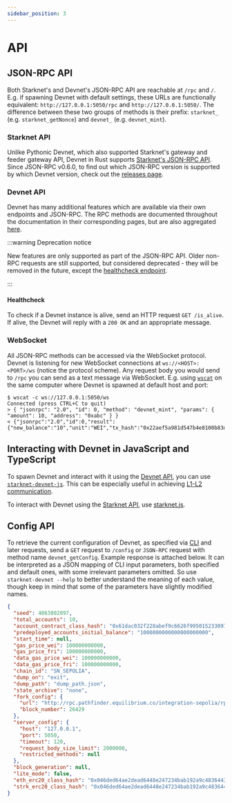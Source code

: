 ```yaml
---
sidebar_position: 3
---
```


# API

## JSON-RPC API

Both Starknet's and Devnet's JSON-RPC API are reachable at `/rpc` and `/`. E.g. if spawning Devnet with default settings, these URLs are functionally equivalent: `http://127.0.0.1:5050/rpc` and `http://127.0.0.1:5050/`. The difference between these two groups of methods is their prefix: `starknet_` (e.g. `starknet_getNonce`) and `devnet_` (e.g. `devnet_mint`).

### Starknet API

Unlike Pythonic Devnet, which also supported Starknet's gateway and feeder gateway API, Devnet in Rust supports [Starknet's JSON-RPC API](https://github.com/starkware-libs/starknet-specs/tree/master/api). Since JSON-RPC v0.6.0, to find out which JSON-RPC version is supported by which Devnet version, check out the [releases page](https://github.com/0xspaceshard/starknet-devnet-rs/releases).

### Devnet API

Devnet has many additional features which are available via their own endpoints and JSON-RPC. The RPC methods are documented throughout the documentation in their corresponding pages, but are also aggregated [here](https://github.com/0xSpaceShard/starknet-devnet-rs/blob/main/website/static/devnet_api.json).

:::warning Deprecation notice

New features are only supported as part of the JSON-RPC API. Older non-RPC requests are still supported, but considered deprecated - they will be removed in the future, except the [healthcheck endpoint](#healthcheck).

:::

#### Healthcheck

To check if a Devnet instance is alive, send an HTTP request `GET /is_alive`. If alive, the Devnet will reply with a `200 OK` and an appropriate message.

### WebSocket

All JSON-RPC methods can be accessed via the WebSocket protocol. Devnet is listening for new WebSocket connections at `ws://<HOST>:<PORT>/ws` (notice the protocol scheme). Any request body you would send to `/rpc` you can send as a text message via WebSocket. E.g. using [`wscat`](https://www.npmjs.com/package/wscat) on the same computer where Devnet is spawned at default host and port:

```
$ wscat -c ws://127.0.0.1:5050/ws
Connected (press CTRL+C to quit)
> { "jsonrpc": "2.0", "id": 0, "method": "devnet_mint", "params": { "amount": 10, "address": "0xabc" } }
< {"jsonrpc":"2.0","id":0,"result":{"new_balance":"10","unit":"WEI","tx_hash":"0x22aef5a981d547b4e8100b83d4ef82e69dff28e5888c6b1320f38da3a379ad5"}}
```

## Interacting with Devnet in JavaScript and TypeScript

To spawn Devnet and interact with it using the [Devnet API](#devnet-api), you can use [`starknet-devnet-js`](https://github.com/0xSpaceShard/starknet-devnet-js/). This can be especially useful in achieving [L1-L2 communication](./postman.md#l1-l2-interaction-via-postman).

To interact with Devnet using the [Starknet API](#starknet-api), use [starknet.js](https://www.starknetjs.com/).

## Config API

To retrieve the current configuration of Devnet, as specified via [CLI](running/cli.md) and later requests, send a `GET` request to `/config` or `JSON-RPC` request with method name `devnet_getConfig`. Example response is attached below. It can be interpreted as a JSON mapping of CLI input parameters, both specified and default ones, with some irrelevant parameters omitted. So use `starknet-devnet --help` to better understand the meaning of each value, though keep in mind that some of the parameters have slightly modified names.

```json
{
  "seed": 4063802897,
  "total_accounts": 10,
  "account_contract_class_hash": "0x61dac032f228abef9c6626f995015233097ae253a7f72d68552db02f2971b8f",
  "predeployed_accounts_initial_balance": "1000000000000000000000",
  "start_time": null,
  "gas_price_wei": 100000000000,
  "gas_price_fri": 100000000000,
  "data_gas_price_wei": 100000000000,
  "data_gas_price_fri": 100000000000,
  "chain_id": "SN_SEPOLIA",
  "dump_on": "exit",
  "dump_path": "dump_path.json",
  "state_archive": "none",
  "fork_config": {
    "url": "http://rpc.pathfinder.equilibrium.co/integration-sepolia/rpc/v0_7",
    "block_number": 26429
  },
  "server_config": {
    "host": "127.0.0.1",
    "port": 5050,
    "timeout": 120,
    "request_body_size_limit": 2000000,
    "restricted_methods": null
  },
  "block_generation": null,
  "lite_mode": false,
  "eth_erc20_class_hash": "0x046ded64ae2dead6448e247234bab192a9c483644395b66f2155f2614e5804b0",
  "strk_erc20_class_hash": "0x046ded64ae2dead6448e247234bab192a9c483644395b66f2155f2614e5804b0"
}
```
